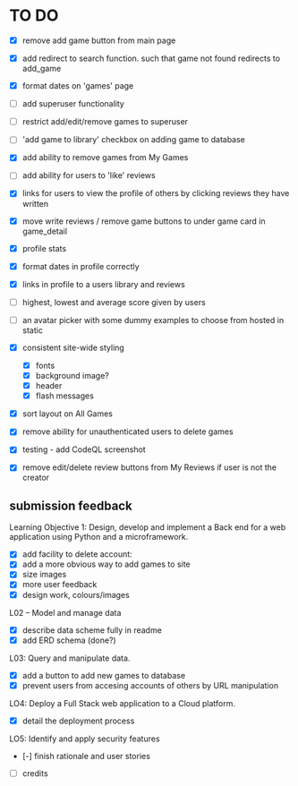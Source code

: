 # TO DO

- [x] remove add game button from main page
- [x] add redirect to search function. such that game not found redirects to add_game
- [x] format dates on 'games' page
- [ ] add superuser functionality
- [ ] restrict add/edit/remove games to superuser
- [ ] 'add game to library' checkbox on adding game to database
- [x] add ability to remove games from My Games
- [ ] add ability for users to 'like' reviews 
- [x] links for users to view the profile of others by clicking reviews they have written
- [x] move write reviews / remove game buttons to under game card in game_detail
- [x] profile stats
- [x] format dates in profile correctly
- [x] links in profile to a users library and reviews
- [ ] highest, lowest and average score given by users
- [ ] an avatar picker with some dummy examples to choose from hosted in static
- [x] consistent site-wide styling
    - [x] fonts
    - [x] background image?
    - [x] header
    - [x] flash messages
- [x] sort layout on All Games
- [x] remove ability for unauthenticated users to delete games
- [x] testing - add CodeQL screenshot
- [x] remove edit/delete review buttons from My Reviews if user is not the creator


## submission feedback

Learning Objective 1: Design, develop and implement a Back end for a web application using Python and a microframework.

- [x] add facility to delete account: 
- [x] add a more obvious way to add games to site
- [x] size images
- [x] more user feedback
- [x] design work, colours/images

L02 – Model and manage data

- [x] describe data scheme fully in readme
- [x] add ERD schema (done?)

L03: Query and manipulate data.

- [x] add a button to add new games to database
- [x] prevent users from accesing accounts of others by URL manipulation

LO4: Deploy a Full Stack web application to a Cloud platform.

- [x] detail the deployment process

LO5: Identify and apply security features

- [-] finish rationale and user stories 
- [ ] credits

